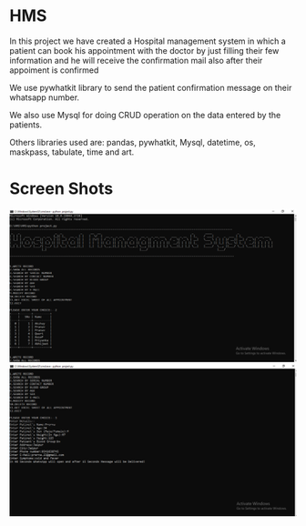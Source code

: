 # HMS
In this project we have created a Hospital management system in which a patient can book his appointment with the doctor by 
just filling their few information and he will receive the confirmation mail also after their appoiment is confirmed

We use pywhatkit library to send the patient confirmation message on their whatsapp number.

We also use Mysql for doing CRUD operation on the data entered by the patients.

Others libraries used are: pandas, pywhatkit, Mysql, datetime, os, maskpass, tabulate, time and art.

<h1>Screen Shots</h1>
    <img src="/Screenshot/Screenshot (30).png" alt="">
    <img src="/Screenshot/Screenshot (31).png" alt="">
